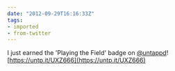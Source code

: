 ```yaml
---
date: "2012-09-29T16:16:33Z"
tags:
- imported
- from-twitter
---
```

I just earned the 'Playing the Field' badge on [@untappd](https://twitter.com/untappd)\! [https://untp.it/UXZ666](https://untp.it/UXZ666)
